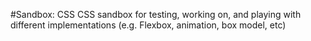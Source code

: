 #Sandbox: CSS
CSS sandbox for testing, working on, and playing with different implementations (e.g. Flexbox, animation, box model, etc)
